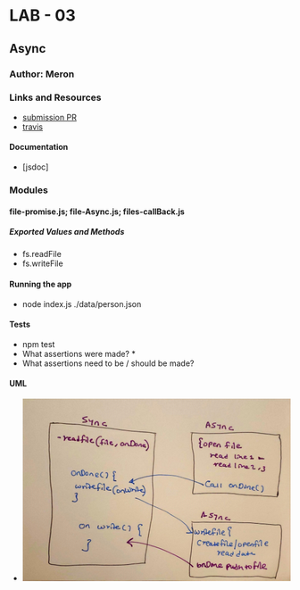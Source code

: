 # LAB - 03

## Async

### Author: Meron

### Links and Resources
* [submission PR](https://github.com/meron-401n14/lab-03/pull/1)
* [travis](https://www.travis-ci.com/meron-401n14/lab-03/builds/131636247)


#### Documentation
* [jsdoc]


### Modules
#### file-promise.js; file-Async.js; files-callBack.js
##### Exported Values and Methods
 * fs.readFile 
 * fs.writeFile

#### Running the app
* node index.js ./data/person.json

  
#### Tests
* npm test
* What assertions were made? *
* What assertions need to be / should be made?

#### UML
* ![lab-03](async.jpg)


